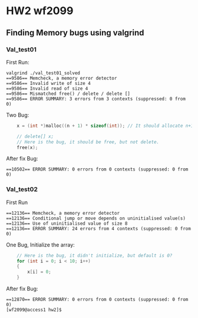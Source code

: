 # HW2 wf2099

## Finding Memory bugs using valgrind

### Val_test01

First Run:
```
valgrind ./val_test01_solved
==9586== Memcheck, a memory error detector
==9586== Invalid write of size 4
==9586== Invalid read of size 4
==9586== Mismatched free() / delete / delete []
==9586== ERROR SUMMARY: 3 errors from 3 contexts (suppressed: 0 from 0)
```

Two Bug:
```C++
    x = (int *)malloc((n + 1) * sizeof(int)); // It should allocate n+1 space not n. Otherwise it would out of index.

    // delete[] x;
    // Here is the bug, it should be free, but not delete.
    free(x);
```

After fix Bug:
```
==10502== ERROR SUMMARY: 0 errors from 0 contexts (suppressed: 0 from 0)
```

###  Val_test02

First Run
```
==12136== Memcheck, a memory error detector
==12136== Conditional jump or move depends on uninitialised value(s)
==12136== Use of uninitialised value of size 8
==12136== ERROR SUMMARY: 24 errors from 4 contexts (suppressed: 0 from 0)
```

One Bug, Initialize the array:
```C++
    // Here is the bug, it didn't initialize, but default is 0?
    for (int i = 0; i < 10; i++)
    {
        x[i] = 0;
    }
```

After fix Bug:
```
==12870== ERROR SUMMARY: 0 errors from 0 contexts (suppressed: 0 from 0)
[wf2099@access1 hw2]$ 
```